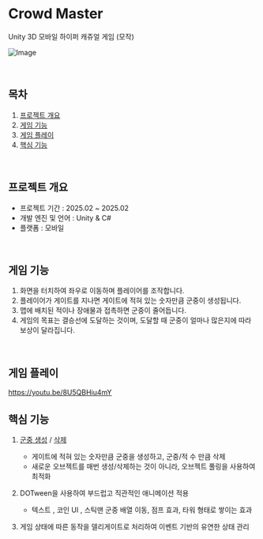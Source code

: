 # Crowd Master

<a name="readme-top"></a>
<p>
  Unity 3D 모바일 하이퍼 캐쥬얼 게임 (모작)
</p>

![Image](https://github.com/user-attachments/assets/942bb46c-edb2-4b24-bf0f-b01ffb8b546e)

<br/>

<!-- TABLE OF CONTENTS -->

## 목차

1. [프로젝트 개요](#Intro)
2. [게임 기능](#Features)
3. [게임 플레이](#Play)
4. [핵심 기능](#CoreFeatures)
<br/>

<a name="Intro"></a>
## 프로젝트 개요
- 프로젝트 기간 : 2025.02 ~ 2025.02
- 개발 엔진 및 언어 : Unity & C#
- 플랫폼 : 모바일

<br/>

<a name="Features"></a>
## 게임 기능
1. 화면을 터치하여 좌우로 이동하며 플레이어를 조작합니다.
2. 플레이어가 게이트를 지나면 게이트에 적혀 있는 숫자만큼 군중이 생성됩니다.
3. 맵에 배치된 적이나 장애물과 접촉하면 군중이 줄어듭니다.
4. 게임의 목표는 결승선에 도달하는 것이며, 도달할 때 군중이 얼마나 많은지에 따라 보상이 달라집니다.
<br/>

<a name="Play"></a>
## 게임 플레이
https://youtu.be/8U5QBHiu4mY
<br/>

<a name="CoreFeatures"></a>
## 핵심 기능
1. [군중 생성](https://github.com/haaaabin/Crowd-Master/blob/cabdf07a41be21e853609f03e1f2bb1a27ffffd8/Assets/Scripts/PlayerManager.cs#L235C5-L254C6) / [삭제](https://github.com/haaaabin/Crowd-Master/blob/cabdf07a41be21e853609f03e1f2bb1a27ffffd8/Assets/Scripts/PlayerManager.cs#L304C5-L350C6)
    - 게이트에 적혀 있는 숫자만큼 군중을 생성하고, 군중/적 수 만큼 삭제
    - 새로운 오브젝트를 매번 생성/삭제하는 것이 아니라, 오브젝트 풀링을 사용하여 최적화

2. DOTween을 사용하여 부드럽고 직관적인 애니메이션 적용
    - 텍스트 , 코인 UI , 스틱맨 군중 배열 이동, 점프 효과, 타워 형태로 쌓이는 효과
3. 게임 상태에 따른 동작을 델리게이트로 처리하여 이벤트 기반의 유연한 상태 관리
